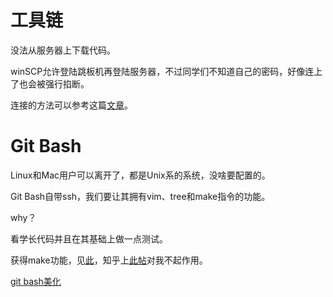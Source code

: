 # 工具链

没法从服务器上下载代码。

winSCP允许登陆跳板机再登陆服务器，不过同学们不知道自己的密码，好像连上了也会被强行掐断。

连接的方法可以参考这篇[文章](https://blog.csdn.net/liuliqun520/article/details/102895229)。

# Git Bash

Linux和Mac用户可以离开了，都是Unix系的系统，没啥要配置的。

Git Bash自带ssh，我们要让其拥有vim、tree和make指令的功能。

why？

看学长代码并且在其基础上做一点测试。

获得make功能，见[此](https://www.eemaker.com/git-bash-make.html)，知乎上[此帖](https://zhuanlan.zhihu.com/p/149305469)对我不起作用。

[git bash美化](https://blog.csdn.net/qq_46359697/article/details/107756317)
